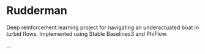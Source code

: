 # Rudderman

Deep reinforcement learning project for navigating an underactuated boat in turbid flows.
Implemented using Stable Baselines3 and PhiFlow.

...
